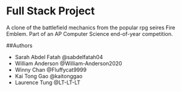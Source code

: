 # Full Stack Project
A clone of the battlefield mechanics from the popular rpg seires Fire Emblem. Part of an AP Computer Science end-of-year competition.

##Authors
- Sarah Abdel Fatah @sabdelfatah04
- William Anderson @William-Anderson2020
- Winny Chan @Fluffycat9999
- Kai Tong Gao @kaitonggao
- Laurence Tung @LT-LT-LT